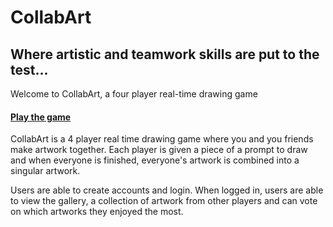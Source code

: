 # CollabArt

## Where artistic and teamwork skills are put to the test...

Welcome to CollabArt, a four player real-time drawing game 
#### [Play the game](https://collab--art.herokuapp.com/)
CollabArt is a 4 player real time drawing game where you and you friends make artwork together. Each player is given a piece of a prompt to draw and when everyone is finished, everyone's artwork is combined into a singular artwork. 

Users are able to create accounts and login. When logged in, users are able to view the gallery, a collection of artwork from other players and can vote on which artworks they enjoyed the most. 

